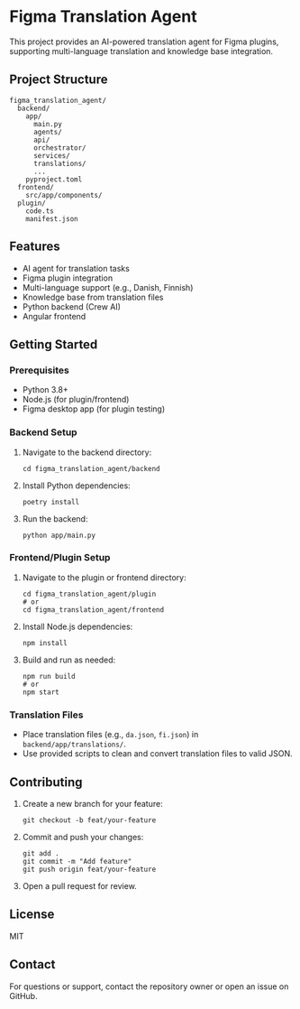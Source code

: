 # Figma Translation Agent

This project provides an AI-powered translation agent for Figma plugins, supporting multi-language translation and knowledge base integration.

## Project Structure

```
figma_translation_agent/
  backend/
    app/
      main.py
      agents/
      api/
      orchestrator/
      services/
      translations/
      ...
    pyproject.toml
  frontend/
    src/app/components/
  plugin/
    code.ts
    manifest.json
```

## Features

- AI agent for translation tasks
- Figma plugin integration
- Multi-language support (e.g., Danish, Finnish)
- Knowledge base from translation files
- Python backend (Crew AI)
- Angular frontend

## Getting Started

### Prerequisites

- Python 3.8+
- Node.js (for plugin/frontend)
- Figma desktop app (for plugin testing)

### Backend Setup

1. Navigate to the backend directory:
   ```
   cd figma_translation_agent/backend
   ```
2. Install Python dependencies:
   ```
   poetry install
   ```
3. Run the backend:
   ```
   python app/main.py
   ```

### Frontend/Plugin Setup

1. Navigate to the plugin or frontend directory:
   ```
   cd figma_translation_agent/plugin
   # or
   cd figma_translation_agent/frontend
   ```
2. Install Node.js dependencies:
   ```
   npm install
   ```
3. Build and run as needed:
   ```
   npm run build
   # or
   npm start
   ```

### Translation Files

- Place translation files (e.g., `da.json`, `fi.json`) in `backend/app/translations/`.
- Use provided scripts to clean and convert translation files to valid JSON.

## Contributing

1. Create a new branch for your feature:
   ```
   git checkout -b feat/your-feature
   ```
2. Commit and push your changes:
   ```
   git add .
   git commit -m "Add feature"
   git push origin feat/your-feature
   ```
3. Open a pull request for review.

## License

MIT

## Contact

For questions or support, contact the repository owner or open an issue on GitHub.
